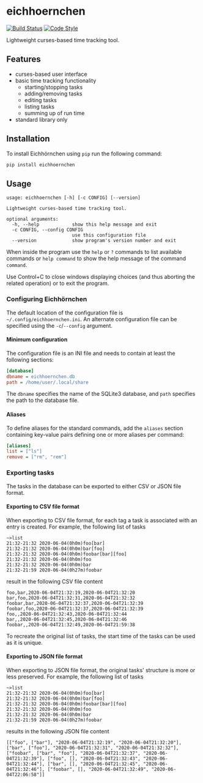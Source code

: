 # eichhoernchen
[![Build Status](https://www.travis-ci.org/PascalinDe/eichhoernchen.svg?branch=master)](https://www.travis-ci.org/PascalinDe/eichhoernchen)
[![Code Style](https://img.shields.io/badge/code%20style-black-000000.svg)](https://github.com/psf/black)

Lightweight curses-based time tracking tool.

## Features

* curses-based user interface
* basic time tracking functionality
	* starting/stopping tasks
	* adding/removing tasks
	* editing tasks
	* listing tasks
	* summing up of run time
* standard library only

## Installation

To install Eichhörnchen using ``pip`` run the following command:

```bash
pip install eichhoernchen
```

## Usage

```
usage: eichhoernchen [-h] [-c CONFIG] [--version]

Lightweight curses-based time tracking tool.

optional arguments:
  -h, --help            show this help message and exit
  -c CONFIG, --config CONFIG
                        use this configuration file
  --version             show program's version number and exit
```

When inside the program use the ``help`` or ``?`` commands
to list available commands or ``help command`` to show
the help message of the command ``command``.

Use Control+C to close windows displaying choices (and thus
aborting the related operation) or to exit the program.

### Configuring Eichhörnchen

The default location of the configuration file is
``~/.config/eichhoernchen.ini``. An alternate configuration
file can be specified using the ``-c``/``--config`` argument.

#### Minimum configuration

The configuration file is an INI file and needs to contain
at least the following sections:

```ini
[database]
dbname = eichhoernchen.db
path = /home/user/.local/share
```

The ``dbname`` specifies the name of the SQLite3 database, and
``path`` specifies the path to the database file.

#### Aliases

To define aliases for the standard commands, add the ``aliases``
section containing key-value pairs defining one or more aliases
per command:

```ini
[aliases]
list = ["ls"]
remove = ["rm", "rem"]
```

### Exporting tasks

The tasks in the database can be exported to either CSV or JSON
file format.

#### Exporting to CSV file format

When exporting to CSV file format, for each tag a task is
associated with an entry is created. For example, the
following list of tasks

```
~>list
21:32-21:32 2020-06-04(0h0m)foo[bar]
21:32-21:32 2020-06-04(0h0m)bar[foo]
21:32-21:32 2020-06-04(0h0m)foobar[bar][foo]
21:32-21:32 2020-06-04(0h0m)foo
21:32-21:32 2020-06-04(0h0m)bar
21:32-21:59 2020-06-04(0h27m)foobar
```

result in the following CSV file content

```
foo,bar,2020-06-04T21:32:19,2020-06-04T21:32:20
bar,foo,2020-06-04T21:32:31,2020-06-04T21:32:32
foobar,bar,2020-06-04T21:32:37,2020-06-04T21:32:39
foobar,foo,2020-06-04T21:32:37,2020-06-04T21:32:39
foo,,2020-06-04T21:32:43,2020-06-04T21:32:44
bar,,2020-06-04T21:32:45,2020-06-04T21:32:46
foobar,,2020-06-04T21:32:49,2020-06-04T21:59:38
```

To recreate the original list of tasks, the start time
of the tasks can be used as it is unique.

#### Exporting to JSON file format

When exporting to JSON file format, the original tasks' structure
is more or less preserved. For example, the following list of tasks

```
~>list
21:32-21:32 2020-06-04(0h0m)foo[bar]
21:32-21:32 2020-06-04(0h0m)bar[foo]
21:32-21:32 2020-06-04(0h0m)foobar[bar][foo]
21:32-21:32 2020-06-04(0h0m)foo
21:32-21:32 2020-06-04(0h0m)bar
21:32-21:59 2020-06-04(0h27m)foobar
```

results in the following JSON file content

```
[["foo", ["bar"], "2020-06-04T21:32:19", "2020-06-04T21:32:20"], ["bar", ["foo"], "2020-06-04T21:32:31", "2020-06-04T21:32:32"], ["foobar", ["bar", "foo"], "2020-06-04T21:32:37", "2020-06-04T21:32:39"], ["foo", [], "2020-06-04T21:32:43", "2020-06-04T21:32:44"], ["bar", [], "2020-06-04T21:32:45", "2020-06-04T21:32:46"], ["foobar", [], "2020-06-04T21:32:49", "2020-06-04T22:06:58"]]
```

